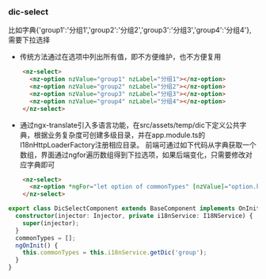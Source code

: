 ### dic-select

比如字典{'group1':'分组1','group2':'分组2','group3':'分组3','group4':'分组4'},需要下拉选择
+ 传统方法通过在选项中列出所有值，即不方便维护，也不方便复用

```html
    <nz-select>
      <nz-option nzValue="group1" nzLabel="分组1"></nz-option>
      <nz-option nzValue="group2" nzLabel="分组2"></nz-option>
      <nz-option nzValue="group3" nzLabel="分组3"></nz-option>
      <nz-option nzValue="group4" nzLabel="分组4"></nz-option>
    </nz-select>
```
+ 通过ngx-translate引入多语言功能，在src/assets/temp/dic下定义公共字典，根据业务复杂度可创建多级目录，并在app.module.ts的I18nHttpLoaderFactory注册相应目录。
前端可通过如下代码从字典获取一个数组，界面通过ngfor遍历数组得到下拉选项，如果后端变化，只需要修改对应字典即可

```html
    <nz-select>
      <nz-option *ngFor="let option of commonTypes" [nzValue]="option.key" [nzLabel]="option.value"></nz-option>
    </nz-select>
```

```typescript
export class DicSelectComponent extends BaseComponent implements OnInit {
  constructor(injector: Injector, private i18nService: I18NService) {
    super(injector);
  }
  commonTypes = [];
  ngOnInit() {
    this.commonTypes = this.i18nService.getDic('group');
  }
}

```
